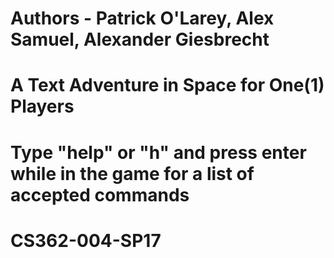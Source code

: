 # Authors - Patrick O'Larey, Alex Samuel, Alexander Giesbrecht
# A Text Adventure in Space for One(1) Players
# Type "help" or "h" and press enter while in the game for a list of accepted commands
# CS362-004-SP17
